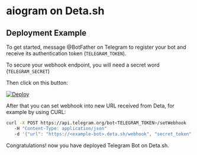 # aiogram on Deta.sh

## Deployment Example

To get started, message @BotFather on Telegram to register your bot and receive its authentication
token (`TELEGRAM_TOKEN`).

To secure your webhook endpoint, you will need a secret word (`TELEGRAM_SECRET`)

Then click on this button:

[![Deploy](https://button.deta.dev/1/svg)](https://go.deta.dev/deploy?repo=https://github.com/aiogram/deta)

After that you can set webhook into new URL received from Deta, for example by using CURL:

```bash
curl -X POST https://api.telegram.org/bot<TELEGRAM_TOKEN>/setWebhook
   -H "Content-Type: application/json"
   -d '{"url": "https://<example-bot>.deta.sh/webhook", "secret_token": "<TELEGRAM_SECRET>"}'
```

Congratulations! now you have deployed Telegram Bot on Deta.sh.
